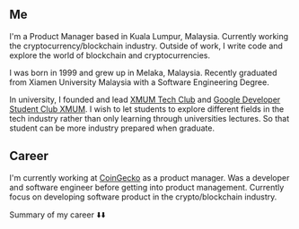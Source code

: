 ## Me
<!-- I’m a designer based in New York. I’m deeply fascinated by all design practices from UI history to iconic chairs. My [master's thesis](https://sykim-me.vercel.app/blogs) included an archive of influential 20th century industrial design. During undergrad, I wrote papers on Jony Ive and Issey Miyake. In those fashion years, I learned about [supply chains](/blogs) and sewed dozens of garments myself. Growing up with an architect father, I’ve paid attention to shapes, forms and spaces at every street corner since I was a kid.  -->

I'm a Product Manager based in Kuala Lumpur, Malaysia. Currently working the cryptocurrency/blockchain industry.
Outside of work, I write code and explore the world of blockchain and cryptocurrencies.

I was born in 1999 and grew up in Melaka, Malaysia. Recently graduated from Xiamen University Malaysia with a Software Engineering Degree.

In university, I founded and lead [XMUM Tech Club](https://www.facebook.com/xmumtechclub/) and [Google Developer Student Club XMUM](https://gdsc.community.dev/xiamen-university-malaysia-campus/). I wish to let students to explore different fields in the tech industry rather than only learning through universities lectures. So that student can be more industry prepared when graduate.

## Career

I'm currently working at [CoinGecko](https://www.coingecko.com/) as a product manager. Was a developer and software engineer before getting into product management. Currently focus on developing software product in the crypto/blockchain industry. 

Summary of my career ⬇️⬇️